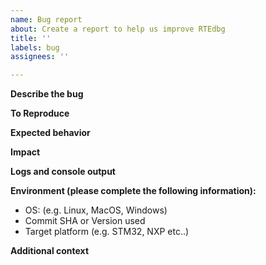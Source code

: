 ```yaml
---
name: Bug report
about: Create a report to help us improve RTEdbg
title: ''
labels: bug
assignees: ''

---
```

**Describe the bug**
<!--
A clear and concise description of what the bug is.

Please also mention any information which could help others to understand
the problem you're facing:
 - What target platform are you using?
 - What have you tried to diagnose or workaround this issue?
 - Is this a regression? If yes, have you been able to "git bisect" it to a
   specific commit?
 - ...
-->

**To Reproduce**
<!--
Steps to reproduce the behavior.
-->

**Expected behavior**
<!--
A clear and concise description of what you expected to happen.
-->

**Impact**
<!--
What impact does this issue have on your progress.
-->

**Logs and console output**
<!--
If applicable, add console logs or other types of debug information.
Copy-and-paste text and put a code fence (\`\`\`) before and after, to help
explain the issue. (if unable to obtain text log, add a screenshot)
-->

**Environment (please complete the following information):**

 - OS: (e.g. Linux, MacOS, Windows)
 - Commit SHA or Version used
 - Target platform (e.g. STM32, NXP etc..)

**Additional context**
<!--
Add any other context that could be relevant to your issue.
-->
